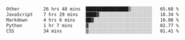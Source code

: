 <!--START_SECTION:waka-->

```txt
Other         26 hrs 48 mins  ████████████████▒░░░░░░░░   65.68 %
JavaScript    7 hrs 29 mins   ████▓░░░░░░░░░░░░░░░░░░░░   18.34 %
Markdown      4 hrs 6 mins    ██▓░░░░░░░░░░░░░░░░░░░░░░   10.08 %
Python        1 hr 7 mins     ▓░░░░░░░░░░░░░░░░░░░░░░░░   02.77 %
CSS           34 mins         ▒░░░░░░░░░░░░░░░░░░░░░░░░   01.41 %
```

<!--END_SECTION:waka--> 
 
